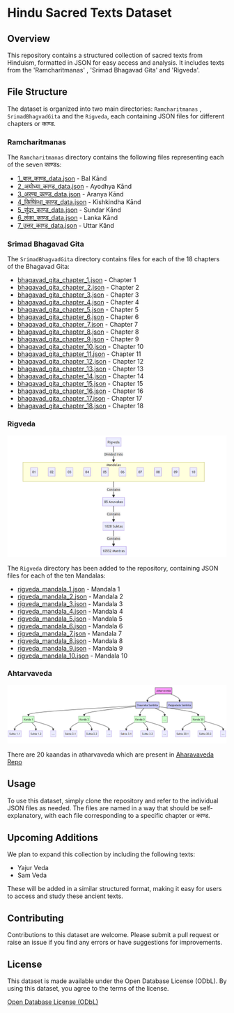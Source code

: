 # Hindu Sacred Texts Dataset

## Overview
This repository contains a structured collection of sacred texts from Hinduism, formatted in JSON for easy access and analysis. It includes texts from the 'Ramcharitmanas' , 'Srimad Bhagavad Gita' and 'Rigveda'.

## File Structure
The dataset is organized into two main directories: `Ramcharitmanas` , `SrimadBhagvadGita` and the `Rigveda`, each containing JSON files for different chapters or काण्ड.

### Ramcharitmanas
The `Ramcharitmanas` directory contains the following files representing each of the seven काण्डs:

- [1_बाल_काण्ड_data.json](./Ramcharitmanas/1_बाल_काण्ड_data.json) - Bal Kānd
- [2_अयोध्या_काण्ड_data.json](./Ramcharitmanas/2_अयोध्या_काण्ड_data.json) - Ayodhya Kānd
- [3_अरण्य_काण्ड_data.json](./Ramcharitmanas/3_अरण्य_काण्ड_data.json) - Aranya Kānd
- [4_किष्किंधा_काण्ड_data.json](./Ramcharitmanas/4_किष्किंधा_काण्ड_data.json) - Kishkindha Kānd
- [5_सुंदर_काण्ड_data.json](./Ramcharitmanas/5_सुंदर_काण्ड_data.json) - Sundar Kānd
- [6_लंका_काण्ड_data.json](./Ramcharitmanas/6_लंका_काण्ड_data.json) - Lanka Kānd
- [7_उत्तर_काण्ड_data.json](./Ramcharitmanas/7_उत्तर_काण्ड_data.json) - Uttar Kānd

### Srimad Bhagavad Gita
The `SrimadBhagvadGita` directory contains files for each of the 18 chapters of the Bhagavad Gita:

- [bhagavad_gita_chapter_1.json](./SrimadBhagvadGita/bhagavad_gita_chapter_1.json) - Chapter 1
- [bhagavad_gita_chapter_2.json](./SrimadBhagvadGita/bhagavad_gita_chapter_2.json) - Chapter 2
- [bhagavad_gita_chapter_3.json](./SrimadBhagvadGita/bhagavad_gita_chapter_3.json) - Chapter 3
- [bhagavad_gita_chapter_4.json](./SrimadBhagvadGita/bhagavad_gita_chapter_4.json) - Chapter 4
- [bhagavad_gita_chapter_5.json](./SrimadBhagvadGita/bhagavad_gita_chapter_5.json) - Chapter 5
- [bhagavad_gita_chapter_6.json](./SrimadBhagvadGita/bhagavad_gita_chapter_6.json) - Chapter 6
- [bhagavad_gita_chapter_7.json](./SrimadBhagvadGita/bhagavad_gita_chapter_7.json) - Chapter 7
- [bhagavad_gita_chapter_8.json](./SrimadBhagvadGita/bhagavad_gita_chapter_8.json) - Chapter 8
- [bhagavad_gita_chapter_9.json](./SrimadBhagvadGita/bhagavad_gita_chapter_9.json) - Chapter 9
- [bhagavad_gita_chapter_10.json](./SrimadBhagvadGita/bhagavad_gita_chapter_10.json) - Chapter 10
- [bhagavad_gita_chapter_11.json](./SrimadBhagvadGita/bhagavad_gita_chapter_11.json) - Chapter 11
- [bhagavad_gita_chapter_12.json](./SrimadBhagvadGita/bhagavad_gita_chapter_12.json) - Chapter 12
- [bhagavad_gita_chapter_13.json](./SrimadBhagvadGita/bhagavad_gita_chapter_13.json) - Chapter 13
- [bhagavad_gita_chapter_14.json](./SrimadBhagvadGita/bhagavad_gita_chapter_14.json) - Chapter 14
- [bhagavad_gita_chapter_15.json](./SrimadBhagvadGita/bhagavad_gita_chapter_15.json) - Chapter 15
- [bhagavad_gita_chapter_16.json](./SrimadBhagvadGita/bhagavad_gita_chapter_16.json) - Chapter 16
- [bhagavad_gita_chapter_17.json](./SrimadBhagvadGita/bhagavad_gita_chapter_17.json) - Chapter 17
- [bhagavad_gita_chapter_18.json](./SrimadBhagvadGita/bhagavad_gita_chapter_18.json) - Chapter 18

### Rigveda

![Structure of Rigveda](/Images/rigveda-structure.jpg)

The `Rigveda` directory has been added to the repository, containing JSON files for each of the ten Mandalas:

- [rigveda_mandala_1.json](./Rigveda/rigveda_mandala_1.json) - Mandala 1
- [rigveda_mandala_2.json](./Rigveda/rigveda_mandala_2.json) - Mandala 2
- [rigveda_mandala_3.json](./Rigveda/rigveda_mandala_3.json) - Mandala 3
- [rigveda_mandala_4.json](./Rigveda/rigveda_mandala_4.json) - Mandala 4
- [rigveda_mandala_5.json](./Rigveda/rigveda_mandala_5.json) - Mandala 5
- [rigveda_mandala_6.json](./Rigveda/rigveda_mandala_6.json) - Mandala 6
- [rigveda_mandala_7.json](./Rigveda/rigveda_mandala_7.json) - Mandala 7
- [rigveda_mandala_8.json](./Rigveda/rigveda_mandala_8.json) - Mandala 8
- [rigveda_mandala_9.json](./Rigveda/rigveda_mandala_9.json) - Mandala 9
- [rigveda_mandala_10.json](./Rigveda/rigveda_mandala_10.json) - Mandala 10

### Ahtarvaveda
![Structure of Rigveda](./Images/atharvaveda%20strucutre.jpg)

There are 20 kaandas in atharvaveda which are present in [Aharavaveda Repo](./AtharvaVeda/)


## Usage
To use this dataset, simply clone the repository and refer to the individual JSON files as needed. The files are named in a way that should be self-explanatory, with each file corresponding to a specific chapter or काण्ड.

## Upcoming Additions
We plan to expand this collection by including the following texts:

- Yajur Veda
- Sam Veda

These will be added in a similar structured format, making it easy for users to access and study these ancient texts.

## Contributing
Contributions to this dataset are welcome. Please submit a pull request or raise an issue if you find any errors or have suggestions for improvements.

## License
This dataset is made available under the Open Database License (ODbL). By using this dataset, you agree to the terms of the license.

[Open Database License (ODbL)](https://opendatacommons.org/licenses/odbl/)
